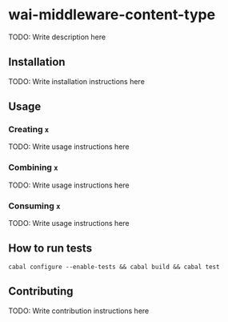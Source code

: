 # wai-middleware-content-type

TODO: Write description here

## Installation

TODO: Write installation instructions here

## Usage

### Creating `x`

TODO: Write usage instructions here

### Combining `x`

TODO: Write usage instructions here

### Consuming `x`

TODO: Write usage instructions here

## How to run tests

```
cabal configure --enable-tests && cabal build && cabal test
```

## Contributing

TODO: Write contribution instructions here
